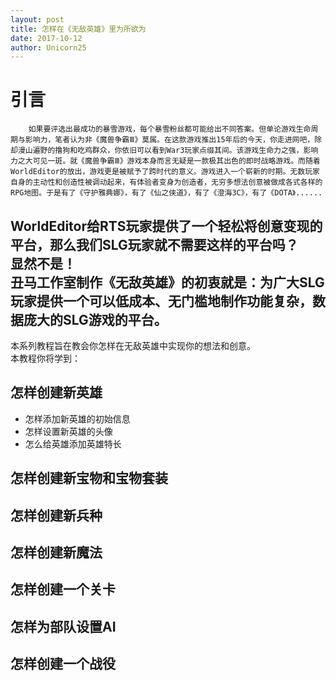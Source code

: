 ```yaml
---
layout: post
title: 怎样在《无敌英雄》里为所欲为
date: 2017-10-12
author: Unicorn25
---
```

  

# 引言    
        如果要评选出最成功的暴雪游戏，每个暴雪粉丝都可能给出不同答案。但单论游戏生命周期与影响力，笔者认为非《魔兽争霸Ⅲ》莫属。在这款游戏推出15年后的今天，你走进网吧，除却漫山遍野的撸狗和吃鸡群众，你依旧可以看到War3玩家点缀其间。该游戏生命力之强，影响力之大可见一斑。就《魔兽争霸Ⅲ》游戏本身而言无疑是一款极其出色的即时战略游戏。而随着WorldEditor的放出，游戏更是被赋予了跨时代的意义。游戏进入一个崭新的时期。无数玩家自身的主动性和创造性被调动起来，有体验者变身为创造者，无穷多想法创意被做成各式各样的RPG地图。于是有了《守护雅典娜》，有了《仙之侠道》，有了《澄海3C》，有了《DOTA》......        
WorldEditor给RTS玩家提供了一个轻松将创意变现的平台，那么我们SLG玩家就不需要这样的平台吗？     
显然不是！     
丑马工作室制作《无敌英雄》的初衷就是：为广大SLG玩家提供一个可以低成本、无门槛地制作功能复杂，数据庞大的SLG游戏的平台。
---     
本系列教程旨在教会你怎样在无敌英雄中实现你的想法和创意。     
本教程你将学到：     
## 怎样创建新英雄     
* 怎样添加新英雄的初始信息     
* 怎样设置新英雄的头像     
* 怎么给英雄添加英雄特长     
## 怎样创建新宝物和宝物套装     
## 怎样创建新兵种     
## 怎样创建新魔法     
## 怎样创建一个关卡     
## 怎样为部队设置AI     
## 怎样创建一个战役     